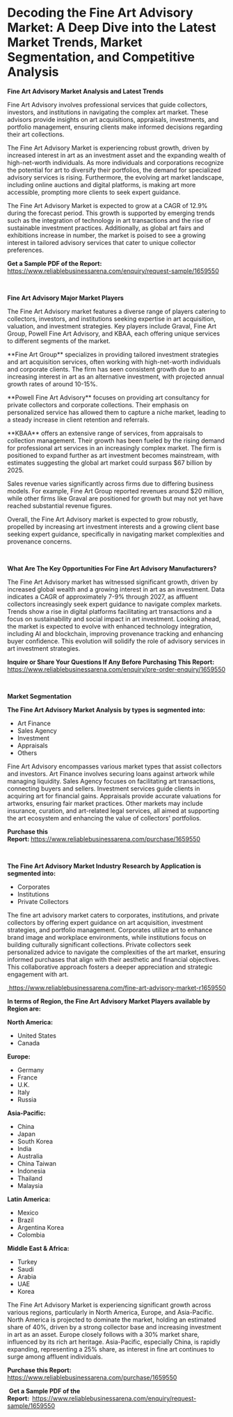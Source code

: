 <p><h1>Decoding the Fine Art Advisory Market: A Deep Dive into the Latest Market Trends, Market Segmentation, and Competitive Analysis</h1></p><p><strong>Fine Art Advisory Market Analysis and Latest Trends</strong></p>
<p><p>Fine Art Advisory involves professional services that guide collectors, investors, and institutions in navigating the complex art market. These advisors provide insights on art acquisitions, appraisals, investments, and portfolio management, ensuring clients make informed decisions regarding their art collections.</p><p>The Fine Art Advisory Market is experiencing robust growth, driven by increased interest in art as an investment asset and the expanding wealth of high-net-worth individuals. As more individuals and corporations recognize the potential for art to diversify their portfolios, the demand for specialized advisory services is rising. Furthermore, the evolving art market landscape, including online auctions and digital platforms, is making art more accessible, prompting more clients to seek expert guidance.</p><p>The Fine Art Advisory Market is expected to grow at a CAGR of 12.9% during the forecast period. This growth is supported by emerging trends such as the integration of technology in art transactions and the rise of sustainable investment practices. Additionally, as global art fairs and exhibitions increase in number, the market is poised to see a growing interest in tailored advisory services that cater to unique collector preferences.</p></p>
<p><strong>Get a Sample PDF of the Report:&nbsp;</strong> <a href="https://www.reliablebusinessarena.com/enquiry/request-sample/1659550?utm_campaign=3060&utm_medium=2&utm_source=Github&utm_content=ia&utm_term=20042025&utm_id=fine-art-advisory">https://www.reliablebusinessarena.com/enquiry/request-sample/1659550</a></p>
<p>&nbsp;</p>
<p><strong>Fine Art Advisory Major Market Players</strong></p>
<p><p>The Fine Art Advisory market features a diverse range of players catering to collectors, investors, and institutions seeking expertise in art acquisition, valuation, and investment strategies. Key players include Graval, Fine Art Group, Powell Fine Art Advisory, and KBAA, each offering unique services to different segments of the market.</p><p>**Fine Art Group** specializes in providing tailored investment strategies and art acquisition services, often working with high-net-worth individuals and corporate clients. The firm has seen consistent growth due to an increasing interest in art as an alternative investment, with projected annual growth rates of around 10-15%.</p><p>**Powell Fine Art Advisory** focuses on providing art consultancy for private collectors and corporate collections. Their emphasis on personalized service has allowed them to capture a niche market, leading to a steady increase in client retention and referrals.</p><p>**KBAA** offers an extensive range of services, from appraisals to collection management. Their growth has been fueled by the rising demand for professional art services in an increasingly complex market. The firm is positioned to expand further as art investment becomes mainstream, with estimates suggesting the global art market could surpass $67 billion by 2025.</p><p>Sales revenue varies significantly across firms due to differing business models. For example, Fine Art Group reported revenues around $20 million, while other firms like Graval are positioned for growth but may not yet have reached substantial revenue figures. </p><p>Overall, the Fine Art Advisory market is expected to grow robustly, propelled by increasing art investment interests and a growing client base seeking expert guidance, specifically in navigating market complexities and provenance concerns.</p></p>
<p>&nbsp;</p>
<p><strong>What Are The Key Opportunities For Fine Art Advisory Manufacturers?</strong></p>
<p><p>The Fine Art Advisory market has witnessed significant growth, driven by increased global wealth and a growing interest in art as an investment. Data indicates a CAGR of approximately 7-9% through 2027, as affluent collectors increasingly seek expert guidance to navigate complex markets. Trends show a rise in digital platforms facilitating art transactions and a focus on sustainability and social impact in art investment. Looking ahead, the market is expected to evolve with enhanced technology integration, including AI and blockchain, improving provenance tracking and enhancing buyer confidence. This evolution will solidify the role of advisory services in art investment strategies.</p></p>
<p><strong>Inquire or Share Your Questions If Any Before Purchasing This Report:</strong> <a href="https://www.reliablebusinessarena.com/enquiry/pre-order-enquiry/1659550?utm_campaign=3060&utm_medium=2&utm_source=Github&utm_content=ia&utm_term=20042025&utm_id=fine-art-advisory">https://www.reliablebusinessarena.com/enquiry/pre-order-enquiry/1659550</a></p>
<p>&nbsp;</p>
<p><strong>Market Segmentation</strong></p>
<p><strong>The Fine Art Advisory Market Analysis by types is segmented into:</strong></p>
<p><ul><li>Art Finance</li><li>Sales Agency</li><li>Investment</li><li>Appraisals</li><li>Others</li></ul></p>
<p><p>Fine Art Advisory encompasses various market types that assist collectors and investors. Art Finance involves securing loans against artwork while managing liquidity. Sales Agency focuses on facilitating art transactions, connecting buyers and sellers. Investment services guide clients in acquiring art for financial gains. Appraisals provide accurate valuations for artworks, ensuring fair market practices. Other markets may include insurance, curation, and art-related legal services, all aimed at supporting the art ecosystem and enhancing the value of collectors' portfolios.</p></p>
<p><strong>Purchase this Report:&nbsp;</strong><a href="https://www.reliablebusinessarena.com/purchase/1659550?utm_campaign=3060&utm_medium=2&utm_source=Github&utm_content=ia&utm_term=20042025&utm_id=fine-art-advisory">https://www.reliablebusinessarena.com/purchase/1659550</a></p>
<p>&nbsp;</p>
<p><strong>The Fine Art Advisory Market Industry Research by Application is segmented into:</strong></p>
<p><ul><li>Corporates</li><li>Institutions</li><li>Private Collectors</li></ul></p>
<p><p>The fine art advisory market caters to corporates, institutions, and private collectors by offering expert guidance on art acquisition, investment strategies, and portfolio management. Corporates utilize art to enhance brand image and workplace environments, while institutions focus on building culturally significant collections. Private collectors seek personalized advice to navigate the complexities of the art market, ensuring informed purchases that align with their aesthetic and financial objectives. This collaborative approach fosters a deeper appreciation and strategic engagement with art.</p></p>
<p><a href="https://www.reliablebusinessarena.com/fine-art-advisory-market-r1659550?utm_campaign=3060&utm_medium=2&utm_source=Github&utm_content=ia&utm_term=20042025&utm_id=fine-art-advisory">&nbsp;https://www.reliablebusinessarena.com/fine-art-advisory-market-r1659550</a></p>
<p><strong>In terms of Region, the Fine Art Advisory Market Players available by Region are:</strong></p>
<p>
    <p> <strong> North America: </strong>
        <ul>
            <li>United States</li>
            <li>Canada</li>
        </ul>
        </p> 
    <p> <strong> Europe: </strong>
        <ul>
            <li>Germany</li>
            <li>France</li>
            <li>U.K.</li>
            <li>Italy</li>
            <li>Russia</li>
        </ul>
        </p> 
    <p> <strong> Asia-Pacific: </strong>
        <ul>
            <li>China</li>
            <li>Japan</li>
            <li>South Korea</li>
            <li>India</li>
            <li>Australia</li>
            <li>China Taiwan</li>
            <li>Indonesia</li>
            <li>Thailand</li>
            <li>Malaysia</li>
        </ul>
        </p> 
    <p> <strong> Latin America: </strong>
        <ul>
            <li>Mexico</li>
            <li>Brazil</li>
            <li>Argentina Korea</li>
            <li>Colombia</li>
        </ul>
        </p> 
    <p> <strong> Middle East & Africa: </strong>
        <ul>
            <li>Turkey</li>
            <li>Saudi</li>
            <li>Arabia</li>
            <li>UAE</li>
            <li>Korea</li>
        </ul>
    </p>
    </p>
<p><p>The Fine Art Advisory Market is experiencing significant growth across various regions, particularly in North America, Europe, and Asia-Pacific. North America is projected to dominate the market, holding an estimated share of 40%, driven by a strong collector base and increasing investment in art as an asset. Europe closely follows with a 30% market share, influenced by its rich art heritage. Asia-Pacific, especially China, is rapidly expanding, representing a 25% share, as interest in fine art continues to surge among affluent individuals.</p></p>
<p><strong>Purchase this Report: </strong><a href="https://www.reliablebusinessarena.com/purchase/1659550?utm_campaign=3060&utm_medium=2&utm_source=Github&utm_content=ia&utm_term=20042025&utm_id=fine-art-advisory">https://www.reliablebusinessarena.com/purchase/1659550</a></p>
<p>&nbsp;<strong>Get a Sample PDF of the Report:&nbsp;&nbsp;</strong><a href="https://www.reliablebusinessarena.com/enquiry/request-sample/1659550?utm_campaign=3060&utm_medium=2&utm_source=Github&utm_content=ia&utm_term=20042025&utm_id=fine-art-advisory">https://www.reliablebusinessarena.com/enquiry/request-sample/1659550</a></p>
<p><strong></strong></p>
<p><p></p><p></p><p></p></p>